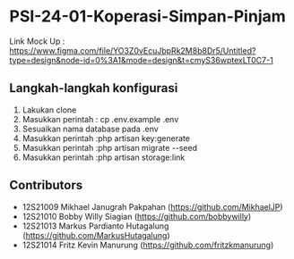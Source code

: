 # PSI-24-01-Koperasi-Simpan-Pinjam

Link Mock Up : https://www.figma.com/file/YO3Z0vEcuJbpRk2M8b8Dr5/Untitled?type=design&node-id=0%3A1&mode=design&t=cmyS36wptexLT0C7-1

## Langkah-langkah konfigurasi

1. Lakukan clone
2. Masukkan perintah : cp .env.example .env
3. Sesuaikan nama database pada .env
4. Masukkan perintah :php artisan key:generate
5. Masukkan perintah :php artisan migrate --seed
6. Masukkan perintah :php artisan storage:link
   
## Contributors

+ 12S21009 Mikhael Janugrah Pakpahan (https://github.com/MikhaelJP)
+ 12S21010 Bobby Willy Siagian (https://github.com/bobbywilly)
+ 12S21013 Markus Pardianto Hutagalung (https://github.com/MarkusHutagalung)
+ 12S21014 Fritz Kevin Manurung (https://github.com/fritzkmanurung)
